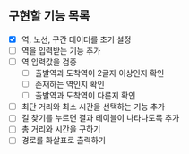 ## 구현할 기능 목록

- [x] 역, 노선, 구간 데이터를 초기 설정
- [ ] 역을 입력받는 기능 추가
- [ ] 역 입력값을 검증
  - [ ] 출발역과 도착역이 2글자 이상인지 확인
  - [ ] 존재하는 역인지 확인
  - [ ] 출발역과 도착역이 다른지 확인
- [ ] 최단 거리와 최소 시간을 선택하는 기능 추가
- [ ] 길 찾기를 누르면 결과 테이블이 나타나도록 추가
- [ ] 총 거리와 시간을 구하기
- [ ] 경로를 화살표로 출력하기
